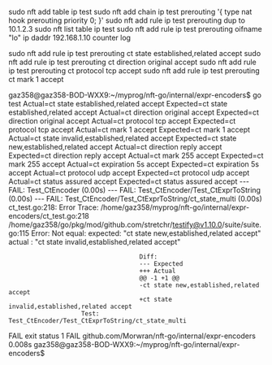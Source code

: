 sudo nft add table ip test
sudo nft add chain ip test prerouting '{ type nat hook prerouting priority 0; }'
sudo nft add rule ip test prerouting dup to 10.1.2.3
sudo nft list table ip test
sudo nft add rule ip test prerouting oifname "lo" ip daddr 192.168.1.10 counter log

sudo nft add rule ip test prerouting ct state established,related accept
sudo nft add rule ip test prerouting ct direction original accept
sudo nft add rule ip test prerouting ct protocol tcp accept
sudo nft add rule ip test prerouting ct mark 1 accept



gaz358@gaz358-BOD-WXX9:~/myprog/nft-go/internal/expr-encoders$ go test
Actual=ct state established,related accept
Expected=ct state established,related accept
Actual=ct direction original accept
Expected=ct direction original accept
Actual=ct protocol tcp accept
Expected=ct protocol tcp accept
Actual=ct mark 1 accept
Expected=ct mark 1 accept
Actual=ct state invalid,established,related accept
Expected=ct state new,established,related accept
Actual=ct direction reply accept
Expected=ct direction reply accept
Actual=ct mark 255 accept
Expected=ct mark 255 accept
Actual=ct expiration 5s accept
Expected=ct expiration 5s accept
Actual=ct protocol udp accept
Expected=ct protocol udp accept
Actual=ct status assured accept
Expected=ct status assured accept
--- FAIL: Test_CtEncoder (0.00s)
    --- FAIL: Test_CtEncoder/Test_CtExprToString (0.00s)
        --- FAIL: Test_CtEncoder/Test_CtExprToString/ct_state_multi (0.00s)
            ct_test.go:218: 
                        Error Trace:    /home/gaz358/myprog/nft-go/internal/expr-encoders/ct_test.go:218
                                                                /home/gaz358/go/pkg/mod/github.com/stretchr/testify@v1.10.0/suite/suite.go:115
                        Error:          Not equal: 
                                        expected: "ct state new,established,related accept"
                                        actual  : "ct state invalid,established,related accept"
                                    
                                        Diff:
                                        --- Expected
                                        +++ Actual
                                        @@ -1 +1 @@
                                        -ct state new,established,related accept
                                        +ct state invalid,established,related accept
                        Test:           Test_CtEncoder/Test_CtExprToString/ct_state_multi
FAIL
exit status 1
FAIL    github.com/Morwran/nft-go/internal/expr-encoders        0.008s
gaz358@gaz358-BOD-WXX9:~/myprog/nft-go/internal/expr-encoders$ 







